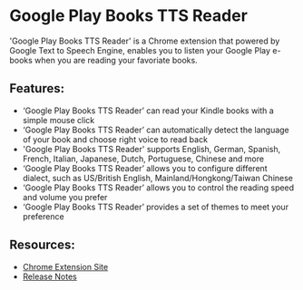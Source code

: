 # Google Play Books TTS Reader
'Google Play Books TTS Reader' is a Chrome extension that powered by Google Text to Speech Engine, enables you to listen your Google Play e-books when you are reading your favoriate books.

## Features: ##

* ‘Google Play Books TTS Reader’ can read your Kindle books with a simple mouse click
* ‘Google Play Books TTS Reader’ can automatically detect the language of your book and choose right voice to read back
* 'Google Play Books TTS Reader' supports English, German, Spanish, French, Italian, Japanese, Dutch, Portuguese, Chinese and more
* ‘Google Play Books TTS Reader’ allows you to configure different dialect, such as US/British English, Mainland/Hongkong/Taiwan Chinese
* ‘Google Play Books TTS Reader’ allows you to control the reading speed and volume you prefer
* ‘Google Play Books TTS Reader’ provides a set of themes to meet your preference

## Resources: ##
* [Chrome Extension Site](https://chrome.google.com/webstore/detail/google-play-books-tts-rea/goailahjgoobladciinchmipiafijikf)
* [Release Notes](ReleaseNotes.md)

